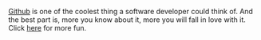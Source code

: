 [Github](https://www.github.com) is one of the coolest thing a software developer could think of. And the best part is, more you know about it, more you will fall in love with it. Click [here](github.md) for more fun.